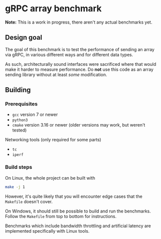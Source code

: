 # gRPC array benchmark

**Note:** This is a work in progress, there aren't any actual benchmarks yet.

## Design goal

The goal of this benchmark is to test the performance of sending an array via gRPC, in various different ways and for different data types.

As such, architecturally sound interfaces were sacrificed where that would make it harder to measure performance. Do **not** use this code as an array sending library without at least _some_ modification.

## Building

### Prerequisites

- `gcc` version 7 or newer
- `python3`
- `cmake` version 3.16 or newer (older versions may work, but weren't tested)

Networking tools (only required for some parts)
- `tc`
- `iperf`


### Build steps

On Linux, the whole project can be built with

```bash
make -j 1
```

However, it's quite likely that you will encounter edge cases that the ``Makefile`` doesn't cover.

On Windows, it should still be possible to build and run the benchmarks. Follow the ``Makefile`` from top to bottom for instructions.

Benchmarks which include bandwidth throttling and artificial latency are implemented specifically with Linux tools.
